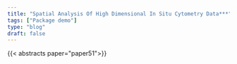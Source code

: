 ```yaml
---
title: "Spatial Analysis Of High Dimensional In Situ Cytometry Data***"
tags: ["Package demo"]
type: "blog"
draft: false
---
```


{{< abstracts paper="paper51">}}


